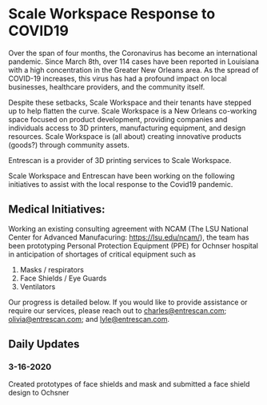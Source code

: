 # Scale Workspace Response to COVID19
Over the span of four months, the Coronavirus has become an international pandemic. Since March 8th, over 114 cases have been reported in Louisiana with a high concentration in the Greater New Orleans area. As the spread of COVID-19 increases, this virus has had a profound impact on local businesses, healthcare providers, and the community itself.

Despite these setbacks, Scale Workspace and their tenants have stepped up to help flatten the curve. Scale Workspace is a New Orleans co-working space focused on product development, providing companies and individuals access to 3D printers, manufacturing equipment, and design resources. Scale Workspace is (all about) creating innovative products (goods?) through community assets.

Entrescan is a provider of 3D printing services to Scale Workspace.

Scale Workspace and Entrescan have been working on the following initiatives to assist with the local response to the Covid19 pandemic.


## Medical Initiatives:
Working an existing consulting agreement with NCAM (The LSU National Center for Advanced Manufacuring: https://lsu.edu/ncam/), the team has been prototyping Personal Protection Equipment (PPE) for Ochnser hospital in anticipation of shortages of critical equipment such as   

1) Masks / respirators
2) Face Shields / Eye Guards
3) Ventilators

Our progress is detailed below. If you would like to provide assistance or require our services, please reach out to charles@entrescan.com; olivia@entrescan.com; and lyle@entrescan.com.
 

## Daily Updates
### 3-16-2020 
Created prototypes of face shields and mask and submitted a face shield design to Ochsner

